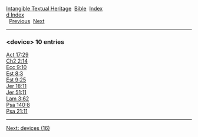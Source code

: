 [Intangible Textual Heritage](../../index)  [Bible](../index) 
[Index](index)   
[d Index](_d_)  
  [Previous](c03094)  [Next](c03096) 

------------------------------------------------------------------------

### &lt;device&gt; 10 entries

[Act 17:29](../kjv/act017.htm#029)  
[Ch2 2:14](../kjv/ch2002.htm#014)  
[Ecc 9:10](../kjv/ecc009.htm#010)  
[Est 8:3](../kjv/est008.htm#003)  
[Est 9:25](../kjv/est009.htm#025)  
[Jer 18:11](../kjv/jer018.htm#011)  
[Jer 51:11](../kjv/jer051.htm#011)  
[Lam 3:62](../kjv/lam003.htm#062)  
[Psa 140:8](../kjv/psa140.htm#008)  
[Psa 21:11](../kjv/psa021.htm#011)  

------------------------------------------------------------------------

[Next: devices (16)](c03096)
